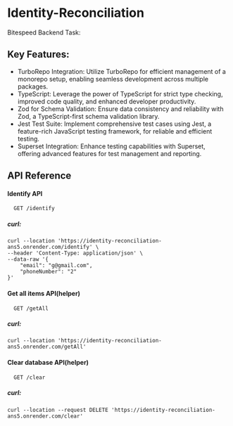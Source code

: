 # Identity-Reconciliation
Bitespeed Backend Task:


## Key Features:
  - TurboRepo Integration: Utilize TurboRepo for efficient management of a monorepo setup, enabling seamless development across multiple packages.
  - TypeScript: Leverage the power of TypeScript for strict type checking, improved code quality, and enhanced developer productivity.
  - Zod for Schema Validation: Ensure data consistency and reliability with Zod, a TypeScript-first schema validation library.
  - Jest Test Suite: Implement comprehensive test cases using Jest, a feature-rich JavaScript testing framework, for reliable and efficient testing.
  - Superset Integration: Enhance testing capabilities with Superset, offering advanced features for test management and reporting.


## API Reference



#### Identify API

```http
  GET /identify
```

##### curl:
```
curl --location 'https://identity-reconciliation-ans5.onrender.com/identify' \
--header 'Content-Type: application/json' \
--data-raw '{
    "email": "g@gmail.com",
    "phoneNumber": "2"
}'
```

#### Get all items API(helper)

```http
  GET /getAll
```

##### curl:
```
curl --location 'https://identity-reconciliation-ans5.onrender.com/getAll'
```

#### Clear database API(helper)

```http
  GET /clear
```

##### curl:
```
curl --location --request DELETE 'https://identity-reconciliation-ans5.onrender.com/clear'
```
